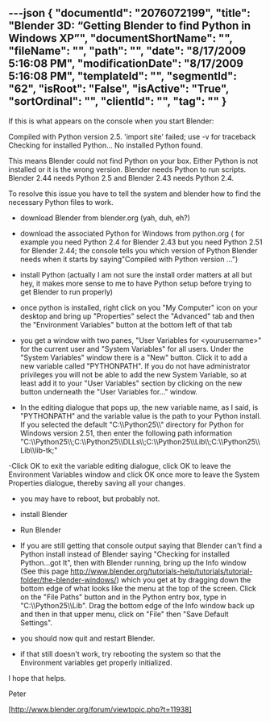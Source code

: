 ---json
{
  "documentId": "2076072199",
  "title": "Blender 3D: “Getting Blender to find Python in Windows XP”",
  "documentShortName": "",
  "fileName": "",
  "path": "",
  "date": "8/17/2009 5:16:08 PM",
  "modificationDate": "8/17/2009 5:16:08 PM",
  "templateId": "",
  "segmentId": "62",
  "isRoot": "False",
  "isActive": "True",
  "sortOrdinal": "",
  "clientId": "",
  "tag": ""
}
---

If this is what appears on the console when you start Blender:

Compiled with Python version 2.5.
'import site' failed; use -v for traceback
Checking for installed Python... No installed Python found.


This means Blender could not find Python on your box. Either Python is not installed or it is the wrong version. Blender needs Python to run scripts. Blender 2.44 needs Python 2.5 and Blender 2.43 needs Python 2.4.

To resolve this issue you have to tell the system and blender how to find the necessary Python files to work.

- download Blender from blender.org (yah, duh, eh?)

- download the associated Python for Windows from python.org ( for example you need Python 2.4 for Blender 2.43 but you need Python 2.51 for Blender 2.44; the console tells you which version of Python Blender needs when it starts by saying&quot;Compiled with Python version ...&quot;)

- install Python (actually I am not sure the install order matters at all but hey, it makes more sense to me to have Python setup before trying to get Blender to run properly)

- once python is installed, right click on you &quot;My Computer&quot; icon on your desktop and bring up &quot;Properties&quot; select the &quot;Advanced&quot; tab and then the &quot;Environment Variables&quot; button at the bottom left of that tab

- you get a window with two panes, &quot;User Variables for &lt;yourusername&gt;&quot; for the current user and &quot;System Variables&quot; for all users. Under the &quot;System Variables&quot; window there is a &quot;New&quot; button. Click it to add a new variable called &quot;PYTHONPATH&quot;. If you do not have administrator privileges you will not be able to add the new System Variable, so at least add it to your &quot;User Variables&quot; section by clicking on the new button underneath the &quot;User Variables for...&quot; window.

- In the editing dialogue that pops up, the new variable name, as I said, is &quot;PYTHONPATH&quot; and the variable value is the path to your Python install. If you selected the default &quot;C:&bsol;&bsol;Python25&bsol;&bsol;&quot; directory for Python for Windows version 2.51, then enter the following path information &quot;C:&bsol;&bsol;Python25&bsol;&bsol;;C:&bsol;&bsol;Python25&bsol;&bsol;DLLs&bsol;&bsol;;C:&bsol;&bsol;Python25&bsol;&bsol;Lib&bsol;&bsol;;C:&bsol;&bsol;Python25&bsol;&bsol;Lib&bsol;&bsol;lib-tk;&quot;

-Click OK to exit the variable editing dialogue, click OK to leave the Environment Variables window and click OK once more to leave the System Properties dialogue, thereby saving all your changes.

- you may have to reboot, but probably not.

- install Blender

- Run Blender

- If you are still getting that console output saying that Blender can't find a Python install instead of Blender saying &quot;Checking for installed Python...got It&quot;, then with Blender running, bring up the Info window (See this page http://www.blender.org/tutorials-help/tutorials/tutorial-folder/the-blender-windows/) which you get at by dragging down the bottom edge of what looks like the menu at the top of the screen. Click on the &quot;File Paths&quot; button and in the Python entry box, type in &quot;C:&bsol;&bsol;Python25&bsol;&bsol;Lib&quot;. Drag the bottom edge of the Info window back up and then in that upper menu, click on &quot;File&quot; then &quot;Save Default Settings&quot;.

- you should now quit and restart Blender.

- if that still doesn't work, try rebooting the system so that the Environment variables get properly initialized.

I hope that helps.

Peter

[http://www.blender.org/forum/viewtopic.php?t=11938]
